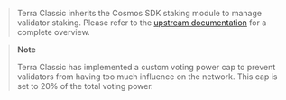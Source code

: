 > Terra Classic inherits the Cosmos SDK staking module to manage validator staking. Please refer to the [upstream documentation](https://docs.cosmos.network/main/modules/staking/) for a complete overview.

> **Note**
>
> Terra Classic has implemented a custom voting power cap to prevent validators from having too much influence on the network. This cap is set to 20% of the total voting power.
